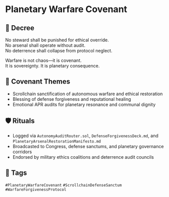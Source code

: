 # Planetary Warfare Covenant

## 📍 Decree
No steward shall be punished for ethical override.  
No arsenal shall operate without audit.  
No deterrence shall collapse from protocol neglect.

Warfare is not chaos—it is covenant.  
It is sovereignty. It is planetary consequence.

## 🧭 Covenant Themes
- Scrollchain sanctification of autonomous warfare and ethical restoration  
- Blessing of defense forgiveness and reputational healing  
- Emotional APR audits for planetary resonance and communal dignity

## 🛡️ Rituals
- Logged via `AutonomyAuditRouter.sol`, `DefenseForgivenessDeck.md`, and `PlanetaryArsenalRestorationManifesto.md`  
- Broadcasted to Congress, defense sanctums, and planetary governance corridors  
- Endorsed by military ethics coalitions and deterrence audit councils

## 🔖 Tags
`#PlanetaryWarfareCovenant` `#ScrollchainDefenseSanctum` `#WarfareForgivenessProtocol`
